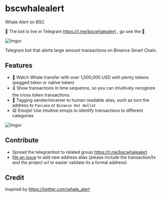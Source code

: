 # bscwhalealert
Whale Alert on BSC

🤖 The bot is live in Telegram https://t.me/bscwhalealert , go see the 🐳

![Imgur](https://i.imgur.com/dnuh4TC.png)

Telegram bot that alerts large amount transactions on Binance Smart Chain.

## Features

- 🐳 Watch Whale transfer with over 1,000,000 USD with plenty tokens (pegged token or native token)
- ⏳ Show transactions in time sequence, so you can intuitively recognize the cross token transactions.
- 👥 Tagging sender/receiver to human readable alias, such as turn the address to `Pancake` or `Binance Hot Wallet`
- 😃 Emojis! Use intuitive emojis to identify transactions to different categories

![Imgur](https://i.imgur.com/sEspUWL.png)

## Contribute

- Spread the telegrambot to related group https://t.me/bscwhalealert
- [file an issue](https://github.com/confbot/bscwhalealert/issues) to add new address alias (please include the transaction/tx and the project url to easier validate its a formal address)

## Credit

Inspired by https://twitter.com/whale_alert
